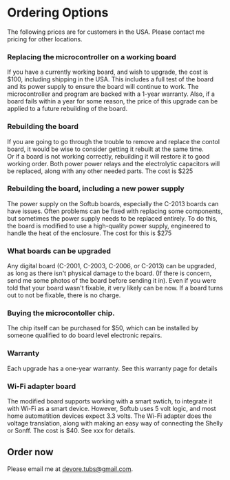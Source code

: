 # Ordering Options

The following prices are for customers in the USA.  Please contact me pricing for other locations.

### Replacing the microcontroller on a working board
If you have a currently working board, and wish to upgrade, the cost is $100, including shipping in the USA. 
This includes a full test of the board and its power supply to ensure the board will continue to work.
The microcontroller and program are backed with a 1-year warranty.  Also, if a board fails within a year for some reason, 
the price of this upgrade can be applied to a future rebuilding of the board. 

### Rebuilding the board
If you are going to go through the trouble to remove and replace the contol board, it would be wise to consider getting it rebuilt at the same time.  
Or if a board is not working correctly, rebuilding it will restore it to good working order.
Both power power relays and the electrolytic capacitors will be replaced, along with any other needed parts. The cost is $225

### Rebuilding the board, including a new power supply
The power supply on the Softub boards, especially the C-2013 boards can have issues. Often problems can be fixed with replacing some components, but sometimes the power supply needs to be replaced entirely.
To do this, the board is modified to use a high-quality power supply, engineered to handle the heat of the enclosure.  The cost for this is $275

### What boards can be upgraded
Any digital board (C-2001, C-2003, C-2006, or C-2013) can be upgraded, as long as there isn't physical damage to the board.  (If there is concern, send me some photos of the board before sending it in).
Even if you were told that your board wasn't fixable, it very likely can be now.  If a board turns out to not be fixable, there is no charge.

### Buying the microcontoller chip.
The chip itself can be purchased for $50, which can be installed by someone qualified to do board level electronic repairs.

### Warranty
Each upgrade has a one-year warranty.  See this warranty page for details

### Wi-Fi adapter board
The modified board supports working with a smart swtich, to integrate it with Wi-Fi as a smart device.  However, Softub uses 5 volt logic, and most home automatition devices expect 3.3 volts.
The Wi-Fi adapter does the voltage translation, along with making an easy way of connecting the Shelly or Sonff.
The cost is $40.  See xxx for details.

## Order now
Please email me at devore.tubs@gmail.com.
